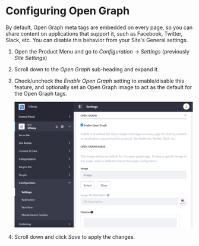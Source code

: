 # Configuring Open Graph

By default, Open Graph meta tags are embedded on every page, so you can share content on applications that support it, such as Facebook, Twitter, Slack, etc. You can disable this behavior from your Site's General settings.

1. Open the Product Menu and go to *Configuration* &rarr; *Settings* (previously *Site Settings*)
1. Scroll down to the *Open Graph* sub-heading and expand it.
1. Check/uncheck the *Enable Open Graph* setting to enable/disable this feature, and optionally set an Open Graph image to act as the default for the Open Graph tags.

    ![You can configure your Site's Open Graph settings from the General settings page.](./configuring-open-graph/images/01.png)

1. Scroll down and click *Save* to apply the changes.